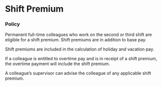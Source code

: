# Shift Premium

### Policy

Permanent full-time colleagues who work on the second or third shift are eligible for a shift premium. Shift premiums are in addition to base pay.

Shift premiums are included in the calculation of holiday and vacation pay.

If a colleague is entitled to overtime pay and is in receipt of a shift premium, the overtime payment will include the shift premium.

A colleague’s supervisor can advise the colleague of any applicable shift premium.

